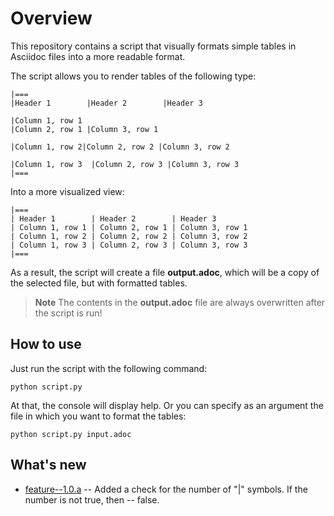 # Overview

This repository contains a script that visually formats simple tables in Asciidoc files into a more readable format.

The script allows you to render tables of the following type:

```adoc
|===
|Header 1        |Header 2        |Header 3

|Column 1, row 1                                                |Column 2, row 1 |Column 3, row 1

|Column 1, row 2|Column 2, row 2 |Column 3, row 2

|Column 1, row 3  |Column 2, row 3 |Column 3, row 3
|===
```

Into a more visualized view:

```adoc
|===
| Header 1        | Header 2        | Header 3       
| Column 1, row 1 | Column 2, row 1 | Column 3, row 1
| Column 1, row 2 | Column 2, row 2 | Column 3, row 2
| Column 1, row 3 | Column 2, row 3 | Column 3, row 3
|===
```

As a result, the script will create a file **output.adoc**, which will be a copy of the selected file, but with formatted tables.

> **Note**
> The contents in the **output.adoc** file are always overwritten after the script is run!

## How to use

Just run the script with the following command:

`python script.py`

At that, the console will display help. Or you can specify as an argument the file in which you want to format the tables:

`python script.py input.adoc`

## What's new

* [feature--1.0.a](https://github.com/Andronovss/asciidocTablePrettify/tree/feature--1.0.a) -- Added a check for the number of "|" symbols.
If the number is not true, then -- false.
